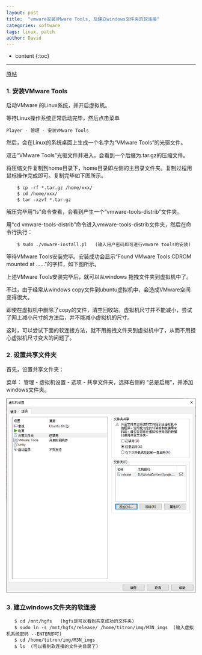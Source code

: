```yaml
---
layout: post
title:  "vmware安装VMware Tools, 及建立windows文件夹的软连接"
categories: software
tags: linux, patch
author: David
---
```


* content
{:toc}

---

[原帖](https://www.jianshu.com/p/2ee4924553d4)

### 1. 安装VMware Tools

启动VMware 的Linux系统，并开启虚拟机。

等待Linux操作系统正常启动完毕，然后点击菜单

    Player - 管理 - 安装VMware Tools

然后，会在Linux的系统桌面上生成一个名字为“VMware Tools”的光驱文件。

双击“VMware Tools”光驱文件并进入，会看到一个后缀为.tar.gz的压缩文件。

将压缩文件复制到home目录下，home目录即左侧的主目录文件夹。复制过程用鼠标操作完成即可。复制完毕如下图所示。
```
    $ cp -rf *.tar.gz /home/xxx/
    $ cd /home/xxx/
    $ tar -xzvf *.tar.gz
```

解压完毕用“ls”命令查看，会看到产生一个“vmware-tools-distrib”文件夹。

用“cd vmware-tools-distrib”命令进入vmware-tools-distrib文件夹，然后在命令行执行：

```
    $ sudo ./vmware-install.pl   (输入用户密码即可进行vmware tools的安装)
```

等待VMware Tools安装完毕。安装成功会显示“Found VMware Tools CDROM mounted at ......"的字样，如下图所示。

上述VMware Tools安装完毕后，就可以从windows 拖拽文件夹到虚拟机中了。

不过，由于经常从windows copy文件到ubuntu虚拟机中，会造成VMware空间变得很大。

即使在虚拟机中删除了copy的文件，清空回收站，虚拟机尺寸并不能减小，尝试了网上减小尺寸的方法后，并不能减小虚拟机的尺寸。

这时，可以尝试下面的软连接方法，就不用拖拽文件夹到虚拟机中了，从而不用担心虚拟机尺寸变大的问题了。

### 2. 设置共享文件夹

首先，设置共享文件夹：

菜单： 管理 - 虚拟机设置 - 选项 - 共享文件夹，选择右侧的 “总是启用”，并添加windows文件夹。

![设置共享文件夹](https://github.com/titron/titron.github.io/raw/master/img/2021-03-15-vmware_share_softlink.png)

### 3. 建立windows文件夹的软连接

```
   $ cd /mnt/hgfs   (hgfs是可以看到共享成功的文件夹)
   $ sudo ln -s /mnt/hgfs/release/ /home/titron/img/M3N_imgs  (输入虚拟机系统密码 --ENTER即可)
   $ cd /home/titron/img/M3N_imgs
   $ ls  (可以看到软连接的文件夹目录了)
```
